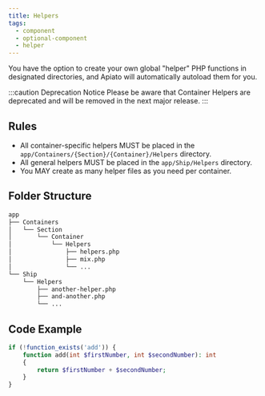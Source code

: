 ```yaml
---
title: Helpers
tags:
  - component
  - optional-component
  - helper
---
```


You have the option to create your own global "helper" PHP functions in designated directories, and Apiato will automatically autoload them for you.

:::caution Deprecation Notice
Please be aware that Container Helpers are deprecated and will be removed in the next major release.
:::

## Rules

- All container-specific helpers MUST be placed in the `app/Containers/{Section}/{Container}/Helpers` directory.
- All general helpers MUST be placed in the `app/Ship/Helpers` directory.
- You MAY create as many helper files as you need per container.

## Folder Structure

```markdown
app
├── Containers
│   └── Section
│       └── Container
│           └── Helpers
│               ├── helpers.php
│               ├── mix.php
│               └── ...
└── Ship
    └── Helpers
        ├── another-helper.php
        ├── and-another.php
        └── ...
```

## Code Example

```php
if (!function_exists('add')) {
    function add(int $firstNumber, int $secondNumber): int
    {
        return $firstNumber + $secondNumber;
    }
}
```
